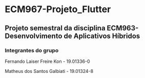 # ECM967-Projeto_Flutter

## Projeto semestral da disciplina ECM963-Desenvolvimento de Aplicativos Híbridos

### Integrantes do grupo

Fernando Laiser Freire Kon  - 19.01336-0

Matheus dos Santos Galbiati - 19.01324-8